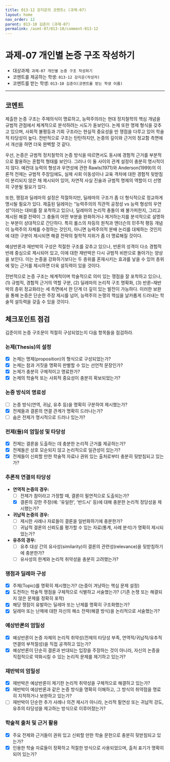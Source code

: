 ```yaml
---
title: 013-12 강지운의 코멘트c (과제-07) 
layout: home
nav_order: 12
parent: 013-10 김준이 (과제-07)
permalink: /asmt-07/013-10/comment-013-12
---
```


# 과제-07 개인별 논증 구조 작성하기

- 대상과제: `과제-07 개인별 논증 구조 작성하기`
- 코멘트를 제공하는 학생: `013-12 강지운(작성자)` 
- 코멘트를 받는 학생: `013-10 김준이(코멘트를 받는 학생 이름)` 

---

## 코멘트

제출한 논증 구조는 주제의식이 명료하고, 능력주의라는 현대 정치철학의 핵심 개념을 규범적 관점에서 체계적으로 분석하려는 시도가 돋보인다. 논제 또한 명제 형식을 갖추고 있으며, 사회적 불평등과 기회 구조라는 현실적 중요성을 띤 쟁점을 다루고 있어 학술적 타당성이 높다. 전반적으로 구조는 탄탄하지만, 논증의 깊이와 근거의 정교함 측면에서 개선을 하면 더욱 완벽할 것 같다.

우선, 논증은 규범적 정치철학의 논증 방식을 따르면서도 동시에 경험적 근거를 부분적으로 활용하는 혼합적 형태를 보인다. 그러나 이 둘 사이의 관계 설정이 충분히 명시적이지 않다. 예컨대 능력의 형성과 우연성에 관한 Rawls(1971)와 Anderson(1999)의 이론적 전제는 규범적 주장임에도, 실제 사회 이동성이나 교육 격차에 대한 경험적 뒷받침이 분리되지 않은 채 제시되어 있어, 자연적 사실 진술과 규범적 명제의 역할이 더 선명히 구분될 필요가 있다. 

또한, 쟁점과 딜레마의 설정은 적절하지만, 딜레마의 구조가 좀 더 형식적으로 정교하게 명시될 필요가 있다. 제출된 딜레마는 “능력주의의 직관적 공정성 vs 능력 형성의 우연성”이라는 대비를 잘 포착하고 있으나, 딜레마의 논리적 충돌이 왜 불가피한지, 그리고 제시된 해결 전략이 그 충돌의 어떤 부분을 완화하거나 제거하는지를 분석적으로 설명하는 부분이 상대적으로 간단하다. 특히 롤스의 차등의 원칙과 앤더슨의 민주적 평등 개념이 능력주의 자체를 수정하는 것인지, 아니면 능력주의적 분배 논리를 대체하는 것인지에 대한 구분이 제시되면 해결 전략의 철학적 지위가 좀 더 명료해질 것이다.

예상반론과 재반박의 구성은 적절한 구조를 갖추고 있으나, 반론의 성격이 다소 경험적 반례 중심으로 제시되어 있고, 이에 대한 재반박은 다시 규범적 비판으로 돌아가는 양상을 보인다. 이는 논증을 강화하기보다는 두 층위를 혼재시키는 효과를 낳을 수 있어 층위에 맞는 근거를 제시하면 더욱 설득력이 있을 것이다.

전반적으로 논증 구조는 체계적이며 학술적으로 의미 있는 쟁점을 잘 포착하고 있으나, (1) 규범적, 경험적 근거의 역할 구분, (2) 딜레마의 논리적 구조 명확화, (3) 반론–재반박의 층위 정교화라는 세 측면에서 한 단계 더 깊이 있는 발전이 가능하다. 이러한 보완을 통해 논증은 단순한 주장 제시를 넘어, 능력주의 논쟁의 핵심을 날카롭게 드러내는 학술적 설득력을 갖출 수 있을 것이다.

## 체크포인트 점검

김준이의 논증 구조문이 적절히 구성되었는지 다음 항목들을 점검하라.

### **논제(Thesis)의 설정**
- [x] 논제는 명제(proposition)의 형식으로 구성되었는가?
- [x] 논제는 참과 거짓을 명확히 판별할 수 있는 선언적 문장인가?
- [x] 논제가 충분히 구체적이고 명료한가?
- [x] 논제의 학술적 또는 사회적 중요성이 충분히 확보되었는가?

### **논증 방식의 명료성**
- [ ] 논증 방식(연역, 귀납, 유추 등)을 명확히 구분하여 제시했는가?
- [x] 전제들과 결론의 연결 관계가 명확히 드러나는가?
- [ ] 숨은 전제가 명시적으로 드러나 있는가?

### **전제(들)의 엄밀성 및 타당성**
- [x] 전제는 결론을 도출하는 데 충분한 논리적 근거를 제공하는가?
- [x] 전제들은 상호 모순되지 않고 논리적으로 일관성이 있는가?
- [x] 전제들이 신뢰할 만한 학술적 자료나 권위 있는 출처로부터 충분히 뒷받침되고 있는가?

### **추론적 연결의 타당성**
- **연역적 논증의 경우:**
  - [ ] 전제가 참이라고 가정할 때, 결론이 필연적으로 도출되는가?
  - [x] 결론의 강한 주장(예: '유일한', '반드시' 등)에 대해 충분한 논리적 정당성을 제시했는가?

- **귀납적 논증의 경우:**
  - [ ] 제시한 사례나 자료들이 결론을 일반화하기에 충분한가?
  - [ ] 귀납적 결론의 신뢰도를 평가할 수 있는 자료(통계, 사례 분석)가 명확히 제시되었는가?

- **유추의 경우:**
  - [ ] 유추 대상 간의 유사성(similarity)이 결론의 관련성(relevance)을 뒷받침하기에 충분한가?
  - [ ] 유사성의 한계와 논리적 취약성을 충분히 고려했는가?

### **쟁점과 딜레마 구성**
- [x] 주제(Topic)를 명확히 제시했는가? (논증이 겨냥하는 핵심 문제 설정)
- [x] 도전하는 학술적 쟁점을 구체적으로 식별하고 서술했는가? (기존 논쟁 또는 해결되지 않은 문제를 정확히 포착)
- [x] 해당 쟁점이 유발하는 딜레마 또는 난제를 명확히 구조화했는가?
- [x] 딜레마 또는 난제에 대한 자신의 해소 전략(해결 방식)을 논리적으로 서술했는가?

### **예상반론의 엄밀성**
- [x] 예상반론이 논증 자체의 논리적 취약성(전제의 타당성 부족, 연역적/귀납적/유추적 연결의 부적절성)을 직접 공격하고 있는가?
- [x] 예상반론이 단순히 결론과 반대되는 입장을 주장하는 것이 아니라, 자신의 논증을 직접적으로 약화시킬 수 있는 논리적 문제를 제기하고 있는가?

### **재반박의 엄밀성**
- [x] 재반박은 예상반론이 제기한 논리적 취약성을 구체적으로 해결하고 있는가?
- [x] 재반박이 예상반론과 같은 논증 방식을 명확히 이해하고, 그 방식의 취약점을 명료히 지적하거나 보완하고 있는가?
- [ ] 재반박이 단순한 추가 사례나 의견 제시가 아니라, 논리적 필연성 또는 귀납적 강도, 유추의 타당성을 제고하는 방식으로 이루어졌는가?

### **학술적 출처 및 근거 활용**
- [x] 주요 전제와 근거들이 권위 있고 신뢰할 만한 학술 문헌으로 충분히 뒷받침되고 있는가?
- [x] 인용한 학술 자료들이 정확하고 적절한 방식으로 사용되었으며, 출처 표기가 명확히 되어 있는가?
